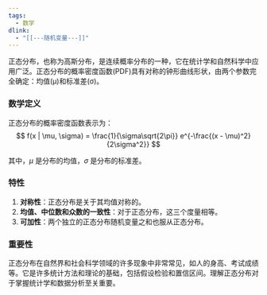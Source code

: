 ```yaml
---
tags:
  - 数学
dlink:
  - "[[---随机变量---]]"
---
```

正态分布，也称为高斯分布，是连续概率分布的一种，它在统计学和自然科学中应用广泛。正态分布的概率密度函数(PDF)具有对称的钟形曲线形状，由两个参数完全确定：均值(μ)和标准差(σ)。

### 数学定义
正态分布的概率密度函数表示为：
$$
f(x | \mu, \sigma) = \frac{1}{\sigma\sqrt{2\pi}} e^{-\frac{(x - \mu)^2}{2\sigma^2}}
$$

其中，$\mu$ 是分布的均值，$\sigma$ 是分布的标准差。

### 特性

1. **对称性**：正态分布是关于其均值对称的。
2. **均值、中位数和众数的一致性**：对于正态分布，这三个度量相等。
3. **可加性**：两个独立的正态分布随机变量之和也服从正态分布。

### 重要性

正态分布在自然界和社会科学领域的许多现象中非常常见，如人的身高、考试成绩等。它是许多统计方法和理论的基础，包括假设检验和置信区间。理解正态分布对于掌握统计学和数据分析至关重要。
